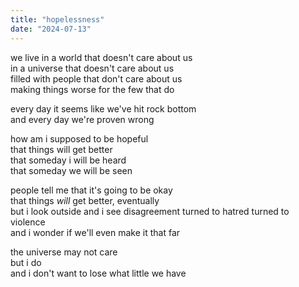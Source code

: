 ```yaml
---
title: "hopelessness"
date: "2024-07-13"
---
```

we live in a world that doesn't care about us\
in a universe that doesn't care about us\
filled with people that don't care about us\
making things worse for the few that do

every day it seems like we've hit rock bottom\
and every day we're proven wrong

how am i supposed to be hopeful\
that things will get better\
that someday i will be heard\
that someday we will be seen

people tell me that it's going to be okay\
that things *will* get better, eventually\
but i look outside and i see disagreement turned to hatred turned to violence\
and i wonder if we'll even make it that far

the universe may not care\
but i do\
and i don't want to lose what little we have
